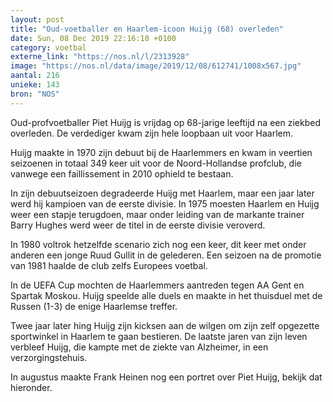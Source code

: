```yaml
---
layout: post
title: "Oud-voetballer en Haarlem-icoon Huijg (68) overleden"
date: Sun, 08 Dec 2019 22:16:10 +0100
category: voetbal
externe_link: "https://nos.nl/l/2313928"
image: "https://nos.nl/data/image/2019/12/08/612741/1008x567.jpg"
aantal: 216
unieke: 143
bron: "NOS"
---
```


<p>Oud-profvoetballer Piet Huijg is vrijdag op 68-jarige leeftijd na een ziekbed overleden. De verdediger kwam zijn hele loopbaan uit voor Haarlem.</p>
<p>Huijg maakte in 1970 zijn debuut bij de Haarlemmers en kwam in veertien seizoenen in totaal 349 keer uit voor de Noord-Hollandse profclub, die vanwege een faillissement in 2010 ophield te bestaan.</p>
<p>In zijn debuutseizoen degradeerde Huijg met Haarlem, maar een jaar later werd hij kampioen van de eerste divisie. In 1975 moesten Haarlem en Huijg weer een stapje terugdoen, maar onder leiding van de markante trainer Barry Hughes werd weer de titel in de eerste divisie veroverd.</p>
<p>In 1980 voltrok hetzelfde scenario zich nog een keer, dit keer met onder anderen een jonge Ruud Gullit in de gelederen. Een seizoen na de promotie van 1981 haalde de club zelfs Europees voetbal.</p>
<p>In de UEFA Cup mochten de Haarlemmers aantreden tegen AA Gent en Spartak Moskou. Huijg speelde alle duels en maakte in het thuisduel met de Russen (1-3) de enige Haarlemse treffer.</p>
<p>Twee jaar later hing Huijg zijn kicksen aan de wilgen om zijn zelf opgezette sportwinkel in Haarlem te gaan bestieren. De laatste jaren van zijn leven verbleef Huijg, die kampte met de ziekte van Alzheimer, in een verzorgingstehuis.</p>
<p>In augustus maakte Frank Heinen nog een portret over Piet Huijg, bekijk dat hieronder.</p>
